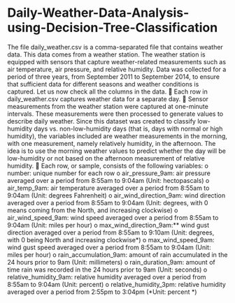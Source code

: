 # Daily-Weather-Data-Analysis-using-Decision-Tree-Classification
The file daily_weather.csv is a comma-separated file that contains weather data. This data comes from a 
weather station. The weather station is equipped with sensors that capture weather-related measurements 
such as air temperature, air pressure, and relative humidity. Data was collected for a period of three years, 
from September 2011 to September 2014, to ensure that sufficient data for different seasons and weather 
conditions is captured.
Let us now check all the columns in the data.
 Each row in daily_weather.csv captures weather data for a separate day.
 Sensor measurements from the weather station were captured at one-minute intervals. These 
measurements were then processed to generate values to describe daily weather. Since this dataset 
was created to classify low-humidity days vs. non-low-humidity days (that is, days with normal or 
high humidity), the variables included are weather measurements in the morning, with one 
measurement, namely relatively humidity, in the afternoon. The idea is to use the morning weather 
values to predict whether the day will be low-humidity or not based on the afternoon measurement 
of relative humidity.
 Each row, or sample, consists of the following variables:
o number: unique number for each row
o air_pressure_9am: air pressure averaged over a period from 8:55am to 9:04am (Unit: 
hectopascals)
o air_temp_9am: air temperature averaged over a period from 8:55am to 9:04am (Unit: 
degrees Fahrenheit)
o air_wind_direction_9am: wind direction averaged over a period from 8:55am to 9:04am 
(Unit: degrees, with 0 means coming from the North, and increasing clockwise)
o air_wind_speed_9am: wind speed averaged over a period from 8:55am to 9:04am (Unit: 
miles per hour)
o max_wind_direction_9am:** wind gust direction averaged over a period from 8:55am to 
9:10am (Unit: degrees, with 0 being North and increasing clockwise*)
o max_wind_speed_9am: wind gust speed averaged over a period from 8:55am to 9:04am 
(Unit: miles per hour)
o rain_accumulation_9am: amount of rain accumulated in the 24 hours prior to 9am (Unit: 
millimeters)
o rain_duration_9am: amount of time rain was recorded in the 24 hours prior to 9am (Unit: 
seconds)
o relative_humidity_9am: relative humidity averaged over a period from 8:55am to 9:04am 
(Unit: percent)
o relative_humidity_3pm: relative humidity averaged over a period from 2:55pm to 3:04pm 
(*Unit: percent *)
